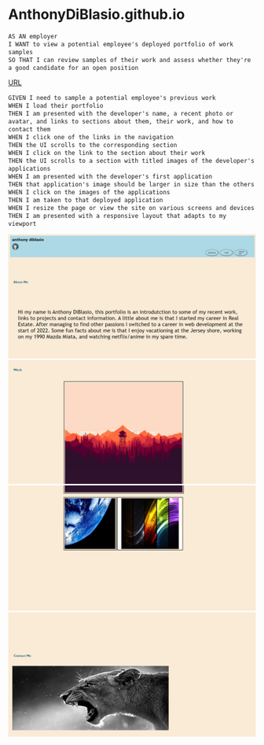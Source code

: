 # AnthonyDiBlasio.github.io
```
AS AN employer
I WANT to view a potential employee's deployed portfolio of work samples
SO THAT I can review samples of their work and assess whether they're a good candidate for an open position
```

[URL](https://anthonydiblasio.github.io/)

```
GIVEN I need to sample a potential employee's previous work
WHEN I load their portfolio
THEN I am presented with the developer's name, a recent photo or avatar, and links to sections about them, their work, and how to contact them
WHEN I click one of the links in the navigation
THEN the UI scrolls to the corresponding section
WHEN I click on the link to the section about their work
THEN the UI scrolls to a section with titled images of the developer's applications
WHEN I am presented with the developer's first application
THEN that application's image should be larger in size than the others
WHEN I click on the images of the applications
THEN I am taken to that deployed application
WHEN I resize the page or view the site on various screens and devices
THEN I am presented with a responsive layout that adapts to my viewport
```

![img1](https://raw.githubusercontent.com/AnthonyDiBlasio/AnthonyDiBlasio.github.io/main/assets/Screenshot%202022-03-19%20145626.jpg)
![img2](https://raw.githubusercontent.com/AnthonyDiBlasio/AnthonyDiBlasio.github.io/main/assets/Screenshot%202022-03-19%20145652.jpg)
![img3](https://raw.githubusercontent.com/AnthonyDiBlasio/AnthonyDiBlasio.github.io/main/assets/Screenshot%202022-03-19%20145716.jpg)
![img4](https://raw.githubusercontent.com/AnthonyDiBlasio/AnthonyDiBlasio.github.io/main/assets/Screenshot%202022-03-19%20145732.jpg)